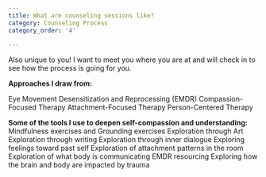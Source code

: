 ```yaml
---
title: What are counseling sessions like?
category: Counseling Process
category_order: '4'

---
```

Also unique to you! I want to meet you where you are at and will check in to see how the process is going for you.

<p><strong>Approaches I draw from:</strong></p>
Eye Movement Desensitization and Reprocessing (EMDR)
Compassion-Focused Therapy
Attachment-Focused Therapy
Person-Centered Therapy
<p><strong>Some of the tools I use to deepen self-compassion and understanding:</strong>
Mindfulness exercises and Grounding exercises
Exploration through Art
Exploration through writing
Exploration through inner dialogue
Exploring feelings toward past self
Exploration of attachment patterns in the room
Exploration of what body is communicating
EMDR resourcing
Exploring how the brain and body are impacted by trauma